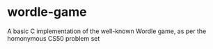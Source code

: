 # wordle-game
A basic C implementation of the well-known Wordle game, as per the homonymous CS50 problem set
